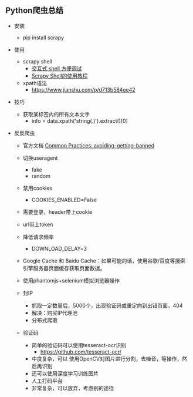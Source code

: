 ## Python爬虫总结

- 安装
    - pip install scrapy
    
- 使用
    - scrapy shell
        - [交互式 shell 方便调试](https://www.jianshu.com/p/10d0c997edd5)
        - [Scrapy Shell的使用教程](http://blog.csdn.net/php_fly/article/details/19555969)
    - xpath语法
        - https://www.jianshu.com/p/d713b584ee42
    
- 技巧
    - 获取某标签内的所有文本文字
        - info = data.xpath('string(.)').extract()[0]
    
    
- 反反爬虫
    - 官方文档 [Common Practices: avoiding-getting-banned](https://doc.scrapy.org/en/master/topics/practices.html#avoiding-getting-banned)
    - 切换useragent
        - fake
        - random
    - 禁用cookies
        - COOKIES_ENABLED=False
    - 需要登录，header带上cookie
    - url带上token
    - 降低请求频率
        - DOWNLOAD_DELAY=3
    - Google Cache 和 Baidu Cache：如果可能的话，使用谷歌/百度等搜索引擎服务器页面缓存获取页面数据。
    - 使用phantomjs+selenium模拟浏览器操作
    - 封IP
        - 抓取一定数量后，5000个，出现验证码或重定向到出错页面，404
        - 解决：购买IP代理池
        - 分布式爬取
        
    - 验证码
        - 简单的验证码可以使用tesseract-ocr识别
            - https://github.com/tesseract-ocr/
        - 中度复杂，可以 使用OpenCV对图片进行分割，去噪音，等操作，然后再识别
        - 还可以使用深度学习训练图片
        - 人工打码平台
        - 非常复杂，可以放弃，考虑别的途径